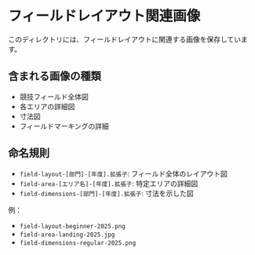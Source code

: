 # フィールドレイアウト関連画像

このディレクトリには、フィールドレイアウトに関連する画像を保存しています。

## 含まれる画像の種類

- 競技フィールド全体図
- 各エリアの詳細図
- 寸法図
- フィールドマーキングの詳細

## 命名規則

- `field-layout-[部門]-[年度].拡張子`: フィールド全体のレイアウト図
- `field-area-[エリア名]-[年度].拡張子`: 特定エリアの詳細図
- `field-dimensions-[部門]-[年度].拡張子`: 寸法を示した図

例：
- `field-layout-beginner-2025.png`
- `field-area-landing-2025.jpg`
- `field-dimensions-regular-2025.png`
